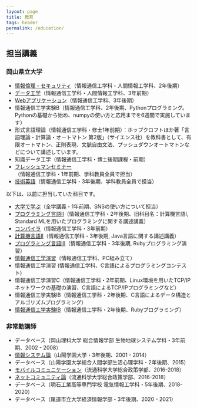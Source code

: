 ```yaml
---
layout: page
title: 教育
tags: header
permalink: /education/
---
```

## 担当講義

### 岡山県立大学

- [情報倫理・セキュリティ](/opu-computersecurity/)（情報通信工学科・人間情報工学科、2年後期）
- [データ工学](/opu-dataengineering/)（情報通信工学科・人間情報工学科、3年前期）
- [Webアプリケーション](/opu-webapplications/)（情報通信工学科、3年後期）
- 情報通信工学実験B（情報通信工学科、2年後期、Pythonプログラミング。Pythonの基礎から始め、numpyの使い方と応用までを6週間で実施しています）
- 形式言語理論（情報通信工学科・修士1年前期）：ホップクロフトほか著「言語理論・計算論・オートマトン 第2版」（サイエンス社）を教科書として、有限オートマトン、正則表現、文脈自由文法、プッシュダウンオートマトンなどについて講述しています。
- 知識データ工学（情報通信工学科・博士後期課程・前期）
- [フレッシュマンセミナー](/opu-freshman-seminar/)（情報通信工学科・1年前期、学科教員全員で担当）
- [技術英語](/opu-technical-english/)（情報通信工学科・3年後期、学科教員全員で担当）

以下は、以前に担当していた科目です。

- [大学で学ぶ](/opu-sns/)（全学講義・1年前期、SNSの使い方について担当）
- [プログラミング言語II](/opu-programming-language-ii/)（情報通信工学科・2年後期、旧科目名：計算機言語I, Standard MLを用いたプログラミングに関する講述講義）
- [コンパイラ](/opu-compiler/)（情報通信工学科・3年前期）
- [計算機言語II](/opu-computer-language-ii/)（情報通信工学科・3年後期, Java言語に関する講述講義）
- [プログラミング言語III](/opu-programming-language-iii/)（情報通信工学科・3年後期, Rubyプログラミング演習）
- [情報通信工学演習](/opu-exercise-pc/)（情報通信工学科、PC組み立て）
- 情報通信工学演習 (情報通信工学科、C言語によるプログラミングコンテスト)
- 情報通信工学演習C（情報通信工学科・2年前期、Linux環境を用いたTCP/IPネットワークの基礎の演習、C言語によるTCP/IPプログラミングなど）
- 情報通信工学実験IB（情報通信工学科・2年後期、C言語によるデータ構造とアルゴリズムプログラミング）
- [情報通信工学実験IB](/opu-experiments-ii/)（情報通信工学科・2年後期、Rubyプログラミング）

### 非常勤講師

- データベース（岡山理科大学 総合情報学部 生物地球システム学科・3年前期、2002 - 2008）
- [情報システム論](/sguc-infosystems/)（山陽学園大学・3年後期、2001 - 2014）
- データベース（山陽学園大学総合人間学部生活心理学科・2年後期、2015）
- [モバイルコミュニケーション](/umds-mobilecommunication/)（流通科学大学総合政策学部、2016-2018）
- [ネットコミュニティ論](/umds-netcommunity/)（流通科学大学総合政策学部、2016-2018）
- データベース（明石工業高等専門学校 電気情報工学科・5年後期、2018-2020）
- データベース（尾道市立大学経済情報学部・3年後期、2020 - 2021）
